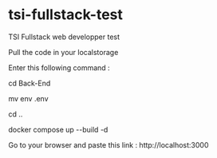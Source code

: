 # tsi-fullstack-test
TSI Fullstack web developper test

Pull the code in your localstorage

Enter this following command :

cd Back-End

mv env .env

cd ..

docker compose up --build -d


Go to your browser and paste this link : http://localhost:3000





